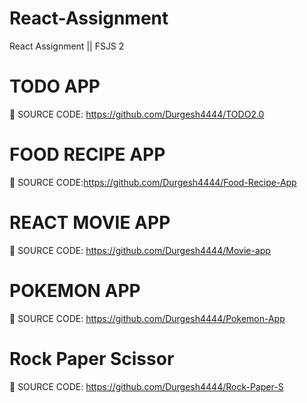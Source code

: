 # React-Assignment
React Assignment || FSJS 2


# TODO APP

🔗 SOURCE CODE: https://github.com/Durgesh4444/TODO2.0

# FOOD RECIPE APP

🔗 SOURCE CODE:https://github.com/Durgesh4444/Food-Recipe-App

# REACT MOVIE APP

🔗 SOURCE CODE: https://github.com/Durgesh4444/Movie-app

# POKEMON APP

🔗 SOURCE CODE: https://github.com/Durgesh4444/Pokemon-App

# Rock Paper Scissor

🔗 SOURCE CODE: https://github.com/Durgesh4444/Rock-Paper-S

